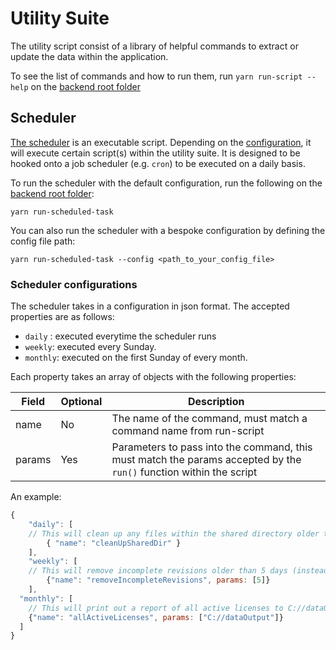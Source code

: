 # Utility Suite
The utility script consist of a library of helpful commands to extract or update the data within the application.

To see the list of commands and how to run them, run `yarn run-script --help` on the [backend root folder](../../../)

## Scheduler
[The scheduler](./scheduler.js) is an executable script. Depending on the [configuration](scheduler.config.js), it will execute certain script(s) within the utility suite. It is designed to be hooked onto a job scheduler (e.g. `cron`) to be executed on a daily basis.

To run the scheduler with the default configuration, run the following on the [backend root folder](../../../):
````
yarn run-scheduled-task
````

You can also run the scheduler with a bespoke configuration by defining the config file path:
````
yarn run-scheduled-task --config <path_to_your_config_file>
````

### Scheduler configurations
The scheduler takes in a configuration in json format. The accepted properties are as follows:
- `daily` : executed everytime the scheduler runs
- `weekly`: executed every Sunday.
- `monthly`: executed on the first Sunday of every month.

Each property takes an array of objects with the following properties:

| Field      | Optional | Description |
| ----------- | ----------- | ----------- |
| name      | No       | The name of the command, must match a command name from run-script |
| params   | Yes        | Parameters to pass into the command, this must match the params accepted by the `run()` function within the script |

An example:
````js
{
	"daily": [
    // This will clean up any files within the shared directory older than 14 days (using default params)
		{ "name": "cleanUpSharedDir" } 
	],
	"weekly": [
    // This will remove incomplete revisions older than 5 days (instead of the 14 days default)
		{"name": "removeIncompleteRevisions", params: [5]} 
	],
  "monthly": [
    // This will print out a report of all active licenses to C://dataOutput
  	{"name": "allActiveLicenses", params: ["C://dataOutput"]} 
  ]
}
````

